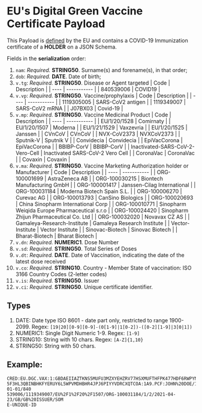 # **EU's Digital Green Vaccine Certificate** Payload

This Payload is [defined](https://ec.europa.eu/health/sites/health/files/ehealth/docs/digital-green-certificates_dt-specifications_en.pdf) by the EU and contains a COVID-19 Immunization certificate of a **HOLDER** on a JSON Schema.

Fields in the **serialization** order:
1. `nam`: *Required.* **STRING50**. Surname(s) and forename(s), in that order;
1. `dob`: *Required.* **DATE**. Date of birth;
1. `v.tg`: *Required.* **STRING50**. Disease or Agent targeted
    | Code | Description | 
    | ---- | ----------- |
    | 840539006 | COVID19 |
1. `v.vp`: *Required.* **STRING50**. Vaccine/prophylaxis
    | Code | Description | 
    | ---- | ----------- |
    | 1119305005 | SARS-CoV2 antigen |
    | 1119349007 | SARS-CoV2 mRNA |
    | J07BX03 | Covid-19 |
1. `v.mp`: *Required.* **STRING50**. Vaccine Medicinal Product
    | Code | Description | 
    | ---- | ----------- |
    | EU/1/20/1528 | Comirnaty |
    | EU/1/20/1507 | Moderna |
    | EU/1/21/1529 | Vaxzevria |
    | EU/1/20/1525 | Janssen |
    | CVnCoV | CVnCoV |
    | NVX-CoV2373 | NVXCoV2373 |
    | Sputnik-V | Sputnik V |
    | Convidecia | Convidecia |
    | EpiVacCorona | EpiVacCorona |
    | BBIBP-CorV | BBIBP-CorV |
    | Inactivated-SARS-CoV-2-Vero-Cell | Inactivated SARS-CoV-2 Vero Cell |
    | CoronaVac | CoronaVac |
    | Covaxin | Covaxin |
1. `v.ma`: *Required.* **STRING50**. Vaccine Marketing Authorization holder or Manufacturer
    | Code | Description | 
    | ---- | ----------- |
    | ORG-100001699 | AstraZeneca AB |
    | ORG-100030215 | Biontech Manufacturing GmbH |
    | ORG-100001417 | Janssen-Cilag International |
    | ORG-100031184 | Moderna Biotech Spain S.L. |
    | ORG-100006270 | Curevac AG |
    | ORG-100013793 | CanSino Biologics |
    | ORG-100020693 | China Sinopharm International Corp |
    | ORG-100010771 | Sinopharm Weiqida Europe Pharmaceutical s.r.o |
    | ORG-100024420 | Sinopharm Zhijun Pharmaceutical Co. Ltd |
    | ORG-100032020 | Novavax CZ AS |
    | Gamaleya-Research-Institute | Gamaleya Research Institute |
    | Vector-Institute | Vector Institute |
    | Sinovac-Biotech | Sinovac Biotech |
    | Bharat-Biotech | Bharat Biotech |
1. `v.dn`: *Required.* **NUMERIC1**. Dose Number
1. `v.sd`: *Required.* **STRING50**. Total Series of Doses
1. `v.dt`: *Required.* **DATE**. Date of Vaccination, indicating the date of the latest dose received
1. `v.co`: *Required.* **STRING10**. Country - Member State of vaccination: ISO 3166 Country Codes (2-letter codes)
1. `v.is`: *Required.* **STRING50**. Issuer
1. `v.ci`: *Required.* **STRING50**. Unique certificate identifier.

## Types

1. DATE: Date type ISO 8601 - date part only, restricted to range 1900-2099. Regex: `[19|20][0-9][0-9]-(0[1-9]|1[0-2])-([0-2][1-9]|3[0|1])`
1. NUMERIC1: Single Digit Numeric 1-9. Regex: `[1-9]`
1. STRING10: String with 10 chars. Regex: `[A-Z]{1,10}`
1. STRING50: String with 50 chars. 

## Example:
```
CRED:EU.DGC.VAX:1:GBDAEIIAZTKNS5MUFU3MZXYEHZRV77HSXMUFTHFPK477HDF6RWPYNMRYEBMAEIIARC
5F3HL3QBINBHKFYERUY6L5WPVMDHBHR4JPJ6PIYYVDRCXQTCOA:1A9.PCF:JOHN%20DOE/1982-01-01/840
539006/1119349007/EU%2F1%2F20%2F1507/ORG-100031184/1/2/2021-04-23/GB/GB%20ISSUER/SOM
E-UNIQUE-ID
``` 